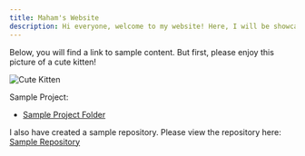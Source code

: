 ```yaml
---
title: Maham's Website
description: Hi everyone, welcome to my website! Here, I will be showcasing any cool projects I've worked on. Thanks for checking out the site!
---
```


Below, you will find a link to sample content. But first, please enjoy this picture of a cute kitten!

![Cute Kitten](https://encrypted-tbn0.gstatic.com/images?q=tbn:ANd9GcT5u93UMFrm3S0FvBObgRnifO4gcvlzQ1kgJw&usqp=CAU)

Sample Project:
- [Sample Project Folder](/sampleproject/index.md)

I also have created a sample repository. Please view the repository here:
[Sample Repository](https://github.com/mahamso/sample)
